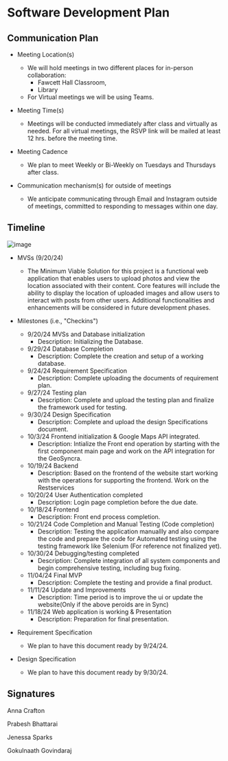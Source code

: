 # Software Development Plan

## Communication Plan

* Meeting Location(s)
  * We will hold meetings in two different places for in-person collaboration:
 	- Fawcett Hall Classroom, 
	- Library
  * For Virtual meetings we will be using Teams.
  
* Meeting Time(s)
  * Meetings will be conducted immediately after class and virtually as needed. For all virtual meetings, the RSVP link will be mailed at least 12 hrs. before the meeting time. 
  
* Meeting Cadence
  * We plan to meet Weekly or Bi-Weekly on Tuesdays and Thursdays after class.
  
* Communication mechanism(s) for outside of meetings
  * We anticipate communicating through Email and Instagram outside of meetings, committed to responding to messages within one day. 

## Timeline
 ![image](https://github.com/user-attachments/assets/206e9ee6-4de3-4e6b-8c3c-f4b3853d5d30)

  * MVSs (9/20/24)
      - The Minimum Viable Solution for this project is a functional web application that enables users to upload photos and view the location associated with their content. Core features will include the ability to display the location of uploaded images and allow users to interact with posts from other users. Additional functionalities and enhancements will be considered in future development phases.
 
   * Milestones (i.e., "Checkins")
       -  9/20/24 MVSs and Database initialization
          - Description:  Initializing the Database.
       -  9/29/24 Database Completion
          - Description: Complete the creation and setup of a working database.
       -  9/24/24 Requirement Specification
          - Description: Complete uploading the documents of requirement plan.
       -  9/27/24 Testing plan
          - Description: Complete and upload the testing plan and finalize the framework used for testing.
       -  9/30/24 Design Specification
          - Description: Complete and upload the design Specifications document.
       -  10/3/24 Frontend initialization & Google Maps API integrated.
          - Description: Intialize the Front end operation by starting with the first component main page and work on the API integration for the GeoSyncra.
       -  10/19/24 Backend
          - Description: Based on the frontend of the website start working with the operations for supporting the frontend. Work on the Restservices
       -  10/20/24 User Authentication completed
          - Description: Login page completion before the due date.
       -  10/18/24 Frontend
          - Description: Front end process completion.
       -  10/21/24 Code Completion and Manual Testing (Code completion)
          - Description: Testing the application manuallly and also compare the code and prepare the code for Automated testing using the testing framework like Selenium (For reference not finalized yet).
       -  10/30/24 Debugging/testing completed
          - Description: Complete integration of all system components and begin comprehensive testing, including bug fixing.
       -  11/04/24 Final MVP
          - Description: Complete the testing and provide a final product.
       -  11/11/24 Update and Improvements
          - Description: Time period is to improve the ui or update the website(Only if the above peroids are in Sync) 
       -  11/18/24  Web application is working & Presentation
          - Description: Preparation for final presentation.

  * Requirement Specification
       - We plan to have this document ready by 9/24/24. 
  * Design Specification
       - We plan to have this document ready by 9/30/24.
         

## Signatures
Anna Crafton

Prabesh Bhattarai

Jenessa Sparks

Gokulnaath Govindaraj
